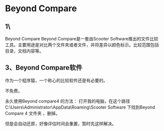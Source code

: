 # Beyond Compare

## 1\
Beyond Compare
Beyond Compare是一套由Scooter Software推出的文件比较工具。主要用途是对比两个文件夹或者文件，并将差异以颜色标示。比较范围包括目录，文档内容等。

## 3、Beyond Compare软件
作为一个程序猿，一个称心的比较软件还是有必要的。

不免费。

永久使用Beyond compare4 的方法：
打开我的电脑，在这个路径 C:\Users\Administrator\AppData\Roaming\Scooter Software  下找到Beyond Compare 4 文件夹 ，删掉。

但是会自动还原，好像评估时间会重置，暂时先这样解决。




